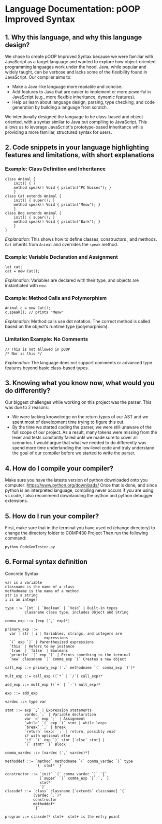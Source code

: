 # Language Documentation: pOOP Improved Syntax

## 1. Why this language, and why this language design?
We chose to create pOOP Improved Syntax because we were familiar with JavaScript as a target language and wanted to explore how object-oriented programming languages work under the hood. Java, while popular and widely taught, can be verbose and lacks some of the flexibility found in JavaScript. Our compiler aims to:
- Make a Java-like language more readable and concise.
- Add features to Java that are easier to implement or more powerful in JavaScript (e.g., more flexible inheritance, dynamic features).
- Help us learn about language design, parsing, type checking, and code generation by building a language from scratch.

We intentionally designed the language to be class-based and object-oriented, with a syntax similar to Java but compiling to JavaScript. This allows us to leverage JavaScript's prototype-based inheritance while providing a more familiar, structured syntax for users.

## 2. Code snippets in your language highlighting features and limitations, with short explanations

### Example: Class Definition and Inheritance
```poop
class Animal {
    init() { }
    method speak() Void { println("PC Noises"); }
    }
class Cat extends Animal {
    init() { super(); }
    method speak() Void { println("Meow"); }
    }
class Dog extends Animal {
    init() { super(); }
    method speak() Void { println("Bark"); }
    }
}
```
*Explanation:* This shows how to define classes, constructors , and methods. `Cat` inherits from `Animal` and overrides the `speak` method.

### Example: Variable Declaration and Assignment
```poop
let cat;
cat = new Cat();
```
*Explanation:* Variables are declared with their type, and objects are instantiated with `new`.

### Example: Method Calls and Polymorphism
```poop
Animal c = new Cat();
c.speak(); // prints "Meow"

```
*Explanation:* Method calls use dot notation. The correct method is called based on the object's runtime type (polymorphism).

### Limitation Example: No Comments
```poop
// This is not allowed in pOOP
/* Nor is this */
```
*Explanation:* The language does not support comments or advanced type features beyond basic class-based types.

## 3. Knowing what you know now, what would you do differently?
Our biggest challenges while working on this project was the parser. This was due to 2 reasons:
- We were lacking knoweledge on the return types of our AST and we spent most of development time trying to figure this out.
- By the time we started coding the parser, we were still unaware of the full scope of our project. As a result, many tokens were missing from the lexer and tests constantly failed until we made sure to cover all scenarios. 
I would argue that what we needed to do differently was spend more time undertanding the low-level code and truly understand the goal of our compiler before we started to write the parser.

## 4. How do I compile your compiler?
Make sure you have the latests version of python downloaded onto you computer: 
https://www.python.org/downloads/
Once that is done, and since python is an interpreted language, compiling never occurs
If you are using vs code, I also recommend downlaoding the python and python debugger extensions. 

## 5. How do I run your compiler?
First, make sure that in the terminal you have used cd (change directory) to change the directory folder to COMP430 Project
Then run the following command:
```poop
python CodeGenTester.py
```

## 6. Formal syntax definition
Concrete Syntax:
```
var is a variable
classname is the name of a class
methodname is the name of a method
str is a string
i is an integer

type ::= `Int` | `Boolean` | `Void` | Built-in types
         classname class type; includes Object and String

comma_exp ::= [exp (`,` exp)*]

primary_exp ::=
  var | str | i | Variables, strings, and integers are     
                  expressions
  `(` exp `)` | Parenthesized expressions
  `this` | Refers to my instance
  `true` | `false` | Booleans
  `println` `(` exp `)` | Prints something to the terminal
  `new` classname `(` comma_exp `)` Creates a new object

call_exp ::= primary_exp (`.` methodname `(` comma_exp `)`)*

mult_exp ::= call_exp ((`*` | `/`) call_exp)*

add_exp ::= mult_exp ((`+` | `-`) mult_exp)*

exp ::= add_exp

vardec ::= type var

stmt ::= exp `;` | Expression statements
         vardec `;` | Variable declaration
         var `=` exp `;` | Assignment
         `while` `(` exp `)` stmt | while loops
         `break` `;` | break
         `return` [exp] `;` | return, possibly void
         if with optional else
         `if` `(` exp `)` stmt [`else` stmt] | 
         `{` stmt* `}` Block

comma_vardec ::= [vardec (`,` vardec)*]

methoddef ::= `method` methodname `(` comma_vardec `)` type
              `{` stmt* `}`

constructor ::= `init` `(` comma_vardec `)` `{`
                [`super` `(` comma_exp `)` `;` ]
                stmt*
                `}`
classdef ::= `class` classname [`extends` classname] `{`
             (vardec `;`)*
             constructor
             methoddef*
             `}`

program ::= classdef* stmt+  stmt+ is the entry point
```